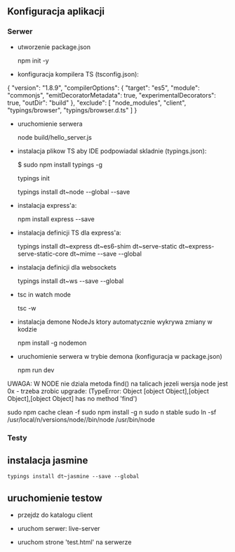 
## Konfiguracja aplikacji

### Serwer

-  utworzenie package.json

    npm init -y

-  konfiguracja kompilera TS (tsconfig.json):

{
 "version": "1.8.9",
 "compilerOptions": {
 "target": "es5",
 "module": "commonjs",
 "emitDecoratorMetadata": true,
 "experimentalDecorators": true,
 "outDir": "build"
 },
 "exclude": [
 "node_modules",
 "client",
 "typings/browser",
 "typings/browser.d.ts"
 ]
}

- uruchomienie serwera

    node build/hello_server.js

- instalacja plikow TS aby IDE podpowiadal skladnie (typings.json):

  $ sudo npm install typings -g

  typings init

  typings install dt~node --global --save

- instalacja express'a:

    npm install express --save

- instalacja definicji TS dla express'a:

    typings install dt~express dt~es6-shim dt~serve-static dt~express-serve-static-core dt~mime --save --global

- instalacja definicji dla websockets

    typings install dt~ws --save --global

- tsc in watch mode

   tsc -w

- instalacja demone NodeJs ktory automatycznie wykrywa zmiany w kodzie

   npm install -g nodemon

- uruchomienie serwera w trybie demona (konfiguracja w package.json)

   npm run dev


UWAGA: W NODE nie dziala metoda find() na talicach jezeli wersja node jest 0x - trzeba zrobic upgrade:
(TypeError: Object [object Object],[object Object],[object Object] has no method 'find')

  sudo npm cache clean -f
  sudo npm install -g n
  sudo n stable
  sudo ln -sf /usr/local/n/versions/node/<VERSION>/bin/node /usr/bin/node

### Testy

## instalacja jasmine

    typings install dt~jasmine --save --global

## uruchomienie testow

- przejdz do katalogu client

- uruchom serwer: live-server

- uruchom strone 'test.html' na serwerze
